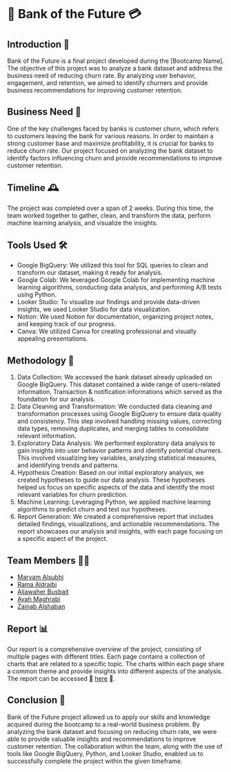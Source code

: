 # 🏦 Bank of the Future 💳

## Introduction 📜
Bank of the Future is a final project developed during the [Bootcamp Name]. The objective of this project was to analyze a bank dataset and address the business need of reducing churn rate. By analyzing user behavior, engagement, and retention, we aimed to identify churners and provide business recommendations for improving customer retention.

## Business Need 💼
One of the key challenges faced by banks is customer churn, which refers to customers leaving the bank for various reasons. In order to maintain a strong customer base and maximize profitability, it is crucial for banks to reduce churn rate. Our project focused on analyzing the bank dataset to identify factors influencing churn and provide recommendations to improve customer retention.

## Timeline 🕰️
The project was completed over a span of 2 weeks. During this time, the team worked together to gather, clean, and transform the data, perform machine learning analysis, and visualize the insights.

## Tools Used 🛠️
- Google BigQuery: We utilized this tool for SQL queries to clean and transform our dataset, making it ready for analysis.
- Google Colab: We leveraged Google Colab for implementing machine learning algorithms, conducting data analysis, and performing A/B tests using Python.
- Looker Studio: To visualize our findings and provide data-driven insights, we used Looker Studio for data visualization.
- Notion: We used Notion for documentation, organizing project notes, and keeping track of our progress.
- Canva: We utilized Canva for creating professional and visually appealing presentations.


## Methodology 🔬
1. Data Collection: We accessed the bank dataset already uploaded on Google BigQuery. This dataset contained a wide range of users-related information, Transaction & notification informations which served as the foundation for our analysis.
2. Data Cleaning and Transformation: We conducted data cleaning and transformation processes using Google BigQuery to ensure data quality and consistency. This step involved handling missing values, correcting data types, removing duplicates, and merging tables to consolidate relevant information.
3. Exploratory Data Analysis: We performed exploratory data analysis to gain insights into user behavior patterns and identify potential churners. This involved visualizing key variables, analyzing statistical measures, and identifying trends and patterns.
4. Hypothesis Creation: Based on our initial exploratory analysis, we created hypotheses to guide our data analysis. These hypotheses helped us focus on specific aspects of the data and identify the most relevant variables for churn prediction.
5. Machine Learning: Leveraging Python, we applied machine learning algorithms to predict churn and test our hypotheses. 
6. Report Generation: We created a comprehensive report that includes detailed findings, visualizations, and actionable recommendations. The report showcases our analysis and insights, with each page focusing on a specific aspect of the project.

## Team Members 👭🏻
- [Maryam Alsubhi](https://www.linkedin.com/in/maryam-alsubhi/)
- [Rama Aldraibi](https://www.linkedin.com/in/rama-aldraibi/)
- [Aljawaher Busbait](https://www.linkedin.com/in/aljawaher-busbait/)
- [Ayah Maghrabi](https://www.linkedin.com/in/ayahmaghrabi/)
- [Zainab Alshaban](https://www.linkedin.com/in/zainab-alshaban-955210240/)

## Report 📊
Our report is a comprehensive overview of the project, consisting of multiple pages with different titles. Each page contains a collection of charts that are related to a specific topic. The charts within each page share a common theme and provide insights into different aspects of the analysis. The report can be accessed 🔗 [here](https://lookerstudio.google.com/reporting/4bdf1179-965d-4af7-bbba-166667e959bc)  🚀. 

## Conclusion 🏁
Bank of the Future project allowed us to apply our skills and knowledge acquired during the bootcamp to a real-world business problem. By analyzing the bank dataset and focusing on reducing churn rate, we were able to provide valuable insights and recommendations to improve customer retention. The collaboration within the team, along with the use of tools like Google BigQuery, Python, and Looker Studio, enabled us to successfully complete the project within the given timeframe.
